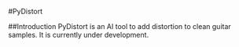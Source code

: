 #PyDistort

##Introduction
PyDistort is an AI tool to add distortion to clean guitar samples. It is currently under development.
